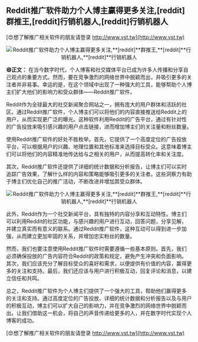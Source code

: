 ## **Reddit推广软件助力个人博主赢得更多关注,**[reddit]**群推王,**[reddit]**行销机器人,**[reddit]**行销机器人**

[😍想了解推广相关软件的朋友请登录 http://www.vst.tw](http://www.vst.tw)

 <center><img src="https://vst.tw/MP4/tuiguang/png/0.png" alt="Reddit推广软件助力个人博主赢得更多关注,**[reddit]**群推王,**[reddit]**行销机器人,**[reddit]**行销机器人"></center>

**😄正文：**
在当今数字时代，个人博客和社交媒体平台已成为许多人传播和分享自己观点的重要方式。然而，要在竞争激烈的网络世界中脱颖而出，并吸引更多的关注者并非易事。幸运的是，在这个领域中出现了一种强大的工具，能够帮助个人博主们扩大他们的影响力和受众群体——Reddit推广软件。

Reddit作为全球最大的社交新闻聚合网站之一，拥有庞大的用户群体和活跃的社区。通过Reddit推广软件，个人博主们可以将他们的内容直接推送给Reddit上的用户，从而实现更广泛的曝光。这种软件利用Reddit的广告平台，通过有针对性的广告投放来吸引感兴趣的用户点击链接，进而增加博主们的关注量和粉丝数量。

使用Reddit推广软件的好处不胜枚举。首先，它提供了一个高度定位的广告投放平台，可以根据用户的兴趣、地理位置和其他标准来选择目标受众。这意味着博主们可以将他们的内容精准地传达给与之相关的用户，从而提高转化率和关注度。

其次，Reddit推广软件还提供了详细的统计数据和分析报告，让博主们可以实时追踪广告效果，了解什么样的内容和策略能够吸引更多的关注者。这些洞察力有助于博主们优化自己的推广活动，不断改进并增加其受众群体。

 <center><img src="https://vst.tw/MP4/tuiguang/png/6.png" alt="Reddit推广软件助力个人博主赢得更多关注,**[reddit]**群推王,**[reddit]**行销机器人,**[reddit]**行销机器人"></center>

此外，Reddit作为一个社交新闻平台，具有独特的内容分享和互动特性。博主们可以利用Reddit的社区功能，与感兴趣的用户进行互动，回答问题，分享见解，并建立真实而有意义的联系。通过Reddit推广软件，这种互动可以得到进一步加强，从而建立更加牢固的关系，并增加忠实粉丝的数量。

然而，我们也要注意使用Reddit推广软件时需要遵循一些基本原则。首先，我们必须确保投放的广告内容符合Reddit的政策和规定，避免产生冲突和负面影响。其次，我们应该充分了解目标受众的喜好和需求，以便提供有价值的内容，赢得更多的关注和支持。最后，我们还应该与用户进行积极互动，回复评论和消息，以建立信任和共鸣。

总之，Reddit推广软件为个人博主们提供了一个强大的工具，帮助他们赢得更多的关注和支持。通过高度定位的广告投放、详细的统计数据和分析报告以及与用户的积极互动，博主们可以扩大自己的影响力，并在竞争激烈的网络世界中脱颖而出。让我们借助这一机会，将自己的声音传递给更多的人，并在数字时代实现个人博客的成功。

[😍想了解推广相关软件的朋友请登录 http://www.vst.tw](http://www.vst.tw)



